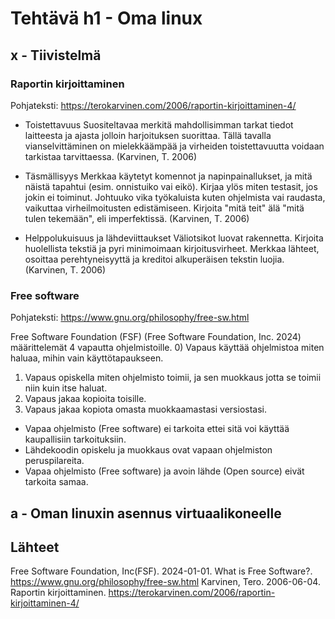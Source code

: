 # Tehtävä h1 - Oma linux

## x - Tiivistelmä

### Raportin kirjoittaminen
Pohjateksti: https://terokarvinen.com/2006/raportin-kirjoittaminen-4/

- Toistettavuus
    Suositeltavaa merkitä mahdollisimman tarkat tiedot laitteesta ja ajasta jolloin harjoituksen suorittaa. Tällä tavalla vianselvittäminen on mielekkäämpää ja virheiden toistettavuutta voidaan tarkistaa tarvittaessa. (Karvinen, T. 2006)

- Täsmällisyys
    Merkkaa käytetyt komennot ja napinpainallukset, ja mitä näistä tapahtui (esim. onnistuiko vai eikö). Kirjaa ylös miten testasit, jos jokin ei toiminut. Johtuuko vika työkaluista kuten ohjelmista vai raudasta, vaikuttaa virheilmoitusten edistämiseen. Kirjoita "mitä teit" älä "mitä tulen tekemään", eli imperfektissä. (Karvinen, T. 2006)

- Helppolukuisuus ja lähdeviittaukset
    Väliotsikot luovat rakennetta. Kirjoita huolellista tekstiä ja pyri minimoimaan kirjoitusvirheet. Merkkaa lähteet, osoittaa perehtyneisyyttä ja kreditoi alkuperäisen tekstin luojia. (Karvinen, T. 2006)

### Free software
Pohjateksti: https://www.gnu.org/philosophy/free-sw.html

Free Software Foundation (FSF) (Free Software Foundation, Inc. 2024) määrittelemät 4 vapautta ohjelmistoille.
  0) Vapaus käyttää ohjelmistoa miten haluaa, mihin vain käyttötapaukseen.
  1) Vapaus opiskella miten ohjelmisto toimii, ja sen muokkaus jotta se toimii niin kuin itse haluat.
  2) Vapaus jakaa kopioita toisille.
  3) Vapaus jakaa kopiota omasta muokkaamastasi versiostasi.

- Vapaa ohjelmisto (Free software) ei tarkoita ettei sitä voi käyttää kaupallisiin tarkoituksiin.
- Lähdekoodin opiskelu ja muokkaus ovat vapaan ohjelmiston peruspilareita.
- Vapaa ohjelmisto (Free software) ja avoin lähde (Open source) eivät tarkoita samaa.

## a - Oman linuxin asennus virtuaalikoneelle

## Lähteet

Free Software Foundation, Inc(FSF). 2024-01-01. What is Free Software?. https://www.gnu.org/philosophy/free-sw.html
Karvinen, Tero. 2006-06-04. Raportin kirjoittaminen. https://terokarvinen.com/2006/raportin-kirjoittaminen-4/
